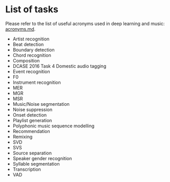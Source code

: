 # List of tasks

Please refer to the list of useful acronyms used in deep learning and music: [acronyms.md](acronyms.md).

- Artist recognition
- Beat detection
- Boundary detection
- Chord recognition
- Composition
- DCASE 2016 Task 4 Domestic audio tagging
- Event recognition
- F0
- Instrument recognition
- MER
- MGR
- MSR
- Music/Noise segmentation
- Noise suppression
- Onset detection
- Playlist generation
- Polyphonic music sequence modelling
- Recommendation
- Remixing
- SVD
- SVS
- Source separation
- Speaker gender recognition
- Syllable segmentation
- Transcription
- VAD
